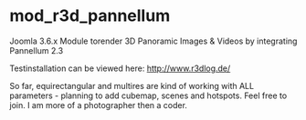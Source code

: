 # mod_r3d_pannellum
Joomla 3.6.x Module torender 3D Panoramic Images &amp; Videos by integrating Pannellum 2.3 
 
Testinstallation can be viewed here: http://www.r3dlog.de/ 
 
So far, equirectangular and multires are kind of working with ALL parameters - planning to add cubemap, scenes and hotspots. 
Feel free to join. I am more of a photographer then a coder.

